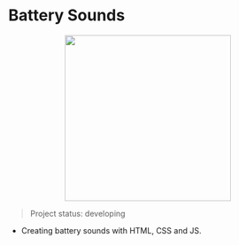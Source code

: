<h1>Battery Sounds</h1>

<div align = "center">
<img src = "https://user-images.githubusercontent.com/103002592/233218864-1439d7b4-8ddc-47ab-920e-b0efbb7000e1.jpg" width = "300px" />
</div>

> Project status: developing

- Creating battery sounds with HTML, CSS and JS.
